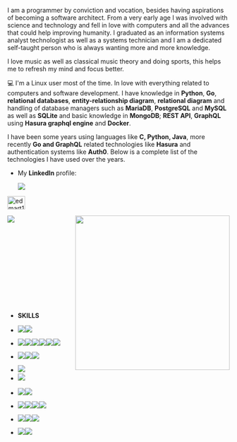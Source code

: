 I am a programmer by conviction and vocation, besides having aspirations of becoming a software architect. From a very early age I was involved with science and technology and fell in love with computers and all the advances that could help improving humanity. I graduated as an information systems analyst technologist as well as a systems technician and I am a dedicated self-taught person who is always wanting more and more knowledge. 

I love music as well as classical music theory and doing sports, this helps me to refresh my mind and focus better.

💻 I'm a Linux user most of the time. In love with everything related to computers and software development. I have knowledge in **Python**,  **Go**, **relational databases**, **entity-relationship diagram**, **relational diagram** and handling of database managers such as **MariaDB**, **PostgreSQL** and **MySQL** as well as **SQLite** and basic knowledge in **MongoDB**; **REST API**, **GraphQL** using **Hasura graphql engine** and **Docker**.

I have been some years using languages like **C, Python, Java**, more recently **Go and GraphQL** related technologies like **Hasura** and authentication systems like **Auth0**. Below is a complete list of the technologies I have used over the years.


- My **LinkedIn** profile:
  
  <a href="https://www.linkedin.com/in/edmart1988" target="blank"> <img src="https://img.shields.io/badge/linkedin-%230077B5.svg?&style=for-the-badge&logo=linkedin&logoColor=white" /></a>


<p align="left">
<a href="https://linkedin.com/in/edmart1988" target="blank"><img align="center" src="https://raw.githubusercontent.com/rahuldkjain/github-profile-readme-generator/master/src/images/icons/Social/linked-in-alt.svg" alt="edmart1988" height="30" width="40" /></a>
</p>


  <a href="https://github-readme-stats-delta-sepia-75.vercel.app/api/top-langs/?username=Edmartt&asdadiuaiuiau&count_private=true&show_icons=true&theme=gruvbox"><img align="left" src="https://github-readme-stats.vercel.app/api/top-langs/?username=Edmartt&asdadiuaiuiau&count_private=true&show_icons=true&theme=gruvbox&hide=java,css,html"></a>

<a href="https://github-readme-stats-delta-sepia-75.vercel.app/api?username=Edmartt&show_icons=true&count_private=true&theme=gruvbox" width="350"><img align="right" src="https://github-readme-stats-delta-sepia-75.vercel.app/api?username=Edmartt&show_icons=true&count_private=true&theme=gruvbox" width="350"></a>
<br/><br/><br/><br/><br/><br/><br/><br/><br/><br/><br/><br/>

- **SKILLS**

- <img src="https://img.shields.io/badge/Python-3776AB?style=for-the-badge&logo=python&logoColor=white"/><img src="https://img.shields.io/badge/Go-00ADD8?style=for-the-badge&logo=go&logoColor=white">

- <img src="https://img.shields.io/badge/MySQL-00000F?style=for-the-badge&logo=mysql&logoColor=white"/><img src="https://img.shields.io/badge/SQLite-07405E?style=for-the-badge&logo=sqlite&logoColor=white"/><img src="https://img.shields.io/badge/MariaDB-003545?style=for-the-badge&logo=mariadb&logoColor=white"/><img src="https://img.shields.io/badge/MongoDB-%234ea94b.svg?style=for-the-badge&logo=mongodb&logoColor=white"/><img src="https://img.shields.io/badge/PostgreSQL-316192?style=for-the-badge&logo=postgresql&logoColor=white"><img src="https://img.shields.io/badge/redis-%23DD0031.svg?style=for-the-badge&logo=redis&logoColor=white">

- <img src="https://img.shields.io/badge/json-5E5C5C?style=for-the-badge&logo=json&logoColor=white"/><img src="https://img.shields.io/badge/JWT-000000?style=for-the-badge&logo=JSON%20web%20tokens&logoColor=white"/><img src="https://img.shields.io/badge/Flask-000000?style=for-the-badge&logo=flask&logoColor=white">

- <img src="https://img.shields.io/badge/Hasura-000000?style=for-the-badge&logo=hasura&logoColor=ffffff">

- <img src="https://img.shields.io/badge/Docker-2CA5E0?style=for-the-badge&logo=docker&logoColor=white"/>

- <img src="https://img.shields.io/badge/Git-F05032?style=for-the-badge&logo=git&logoColor=white"/><img src="https://img.shields.io/badge/github-%23121011.svg?style=for-the-badge&logo=github&logoColor=white">

- <img src="https://img.shields.io/badge/Windows-0078D6?style=for-the-badge&logo=windows&logoColor=white"/><img src="https://img.shields.io/badge/Debian-A81D33?style=for-the-badge&logo=debian&logoColor=white"/><img src="https://img.shields.io/badge/Linux-FCC624?style=for-the-badge&logo=linux&logoColor=black"><img src="https://img.shields.io/badge/Fedora-294172?style=for-the-badge&logo=fedora&logoColor=white">
 
 - <img src="https://img.shields.io/badge/VIM-%2311AB00.svg?&style=for-the-badge&logo=vim&logoColor=white"><img src="https://img.shields.io/badge/NeoVim-%2357A143.svg?&style=for-the-badge&logo=neovim&logoColor=white)"><img src="https://img.shields.io/badge/Visual%20Studio%20Code-0078d7.svg?style=for-the-badge&logo=visual-studio-code&logoColor=white">

 - <img src="https://img.shields.io/badge/azure-%230072C6.svg?style=for-the-badge&logo=microsoftazure&logoColor=white"><img src= "https://img.shields.io/badge/DigitalOcean-%230167ff.svg?style=for-the-badge&logo=digitalOcean&logoColor=white">
 

<!--
**Edmartt/Edmartt** is a ✨ _special_ ✨ repository because its `README.md` (this file) appears on your GitHub profile.

Here are some ideas to get you started:

- 🔭 I’m currently working on ...
- 🌱 I’m currently learning ...
- 👯 I’m looking to collaborate on ...
- 🤔 I’m looking for help with ...
- 💬 Ask me about ...
- 📫 How to reach me: ...
- 😄 Pronouns: ...
- ⚡ Fun fact: ...
-->
